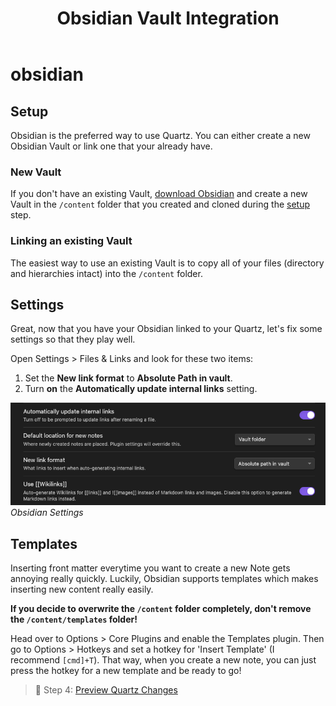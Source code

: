 ﻿---
title: "Obsidian Vault Integration"
tags:
- setup
weight: -3
---

# obsidian


## Setup
Obsidian is the preferred way to use Quartz. You can either create a new Obsidian Vault or link one that your already have.

### New Vault
If you don't have an existing Vault, [download Obsidian](https://obsidian.md/) and create a new Vault in the `/content` folder that you created and cloned during the [setup](notes/setup.md) step.

### Linking an existing Vault
The easiest way to use an existing Vault is to copy all of your files (directory and hierarchies intact) into the `/content` folder.

## Settings
Great, now that you have your Obsidian linked to your Quartz, let's fix some settings so that they play well.

Open Settings > Files & Links and look for these two items:

1. Set the **New link format** to **Absolute Path in vault**.
2. Turn **on** the **Automatically update internal links** setting.

![Obsidian Settings](/notes/images/obsidian-settings.png)*Obsidian Settings*

## Templates
Inserting front matter everytime you want to create a new Note gets annoying really quickly. Luckily, Obsidian supports templates which makes inserting new content really easily.

**If you decide to overwrite the `/content` folder completely, don't remove the `/content/templates` folder!**

Head over to Options > Core Plugins and enable the Templates plugin. Then go to Options > Hotkeys and set a hotkey for 'Insert Template' (I recommend `[cmd]+T`). That way, when you create a new note, you can just press the hotkey for a new template and be ready to go!

> 👀 Step 4: [Preview Quartz Changes](notes/preview%20changes.md)
